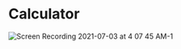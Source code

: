 # Calculator
![Screen Recording 2021-07-03 at 4 07 45 AM-1](https://user-images.githubusercontent.com/83928646/124349550-37671c80-dbb5-11eb-8238-243c512e62fc.gif)
